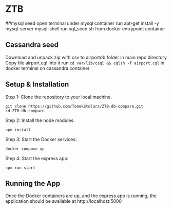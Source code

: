 # ZTB

##mysql seed
open terminal under mysql container
run apt-get install -y mysql-server mysql-shell
run sql_seed.sh from docker entrypoint container


## Cassandra seed
Download and unpack zip with csv to airportdb folder in main repo directory
Copy file airport.cql into it
run ```cd var/lib/csql && cqlsh -f airport.cql``` in docker terminal on cassandra container 


## Setup & Installation

Step 1: Clone the repository to your local machine.

```
git clone https://github.com/TomekStolarz/ZTB-db-compare.git
cd ZTB-db-compare
```

Step 2: Install the node modules.

```
npm install
```

Step 3: Start the Docker services:

```
docker-compose up
```

Step 4: Start the express app:

```
npm run start
```


## Running the App

Once the Docker containers are up, and the express app is running, the application should be available at http://localhost:5000
